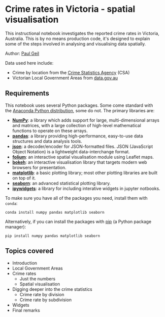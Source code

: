 # Crime rates in Victoria - spatial visualisation

This instructional notebook investigates the reported crime rates in Victoria, Australia. This is by no means production code, it's designed to explain some of the steps involved in analysing and visualising data spatially.

Author: [Paul Geil](http://www.ph.unimelb.edu.au/~geilp/index.html)

Data used here include:

- Crime by location from the [Crime Statistics Agency](https://www.crimestatistics.vic.gov.au/) (CSA)
- Victorian Local Government Areas from [data.gov.au](https://data.gov.au/dataset/vic-local-government-areas-psma-administrative-boundaries)

## Requirements

This notebook uses several Python packages. Some come standard with the [Anaconda Python distribution](http://continuum.io/downloads), some do not. The primary libraries are:

* **[NumPy](http://www.numpy.org/)**: a library which adds support for large, multi-dimensional arrays and matrices, with a large collection of high-level mathematical functions to operate on these arrays.
* **[pandas](https://pandas.pydata.org/)**: a library providing high-performance, easy-to-use data structures and data analysis tools.
* **[json](https://www.json.org/)**: a decoder/encoder for JSON-formatted files. JSON (JavaScript Object Notation) is a lightweight data-interchange format.
* **[folium](https://folium.readthedocs.io/en/latest/)**: an interactive spatial visualisation module using Leaflet maps.
* **[bokeh](https://bokeh.pydata.org/en/latest/)**: an interactive visualisation library that targets modern web browsers for presentation.
* **[matplotlib](https://matplotlib.org/)**: a basic plotting library; most other plotting libraries are built on top of it.
* **[seaborn](https://seaborn.pydata.org/)**: an advanced statistical plotting library.
* **[ipywidgets](https://ipywidgets.readthedocs.io/en/stable/index.html)**: a library for including interative widgets in jupyter notbooks.

To make sure you have all of the packages you need, install them with `conda`:

    conda install numpy pandas matplotlib seaborn

Alternatively, if you can install the packages with [pip](https://pip.pypa.io/en/stable/installing/) (a Python package manager):

    pip install numpy pandas matplotlib seaborn

## Topics covered

- Introduction
- Local Government Areas
- Crime rates
    - Just the numbers
    - Spatial visualisation
- Digging deeper into the crime statistics
    - Crime rate by division
    - Crime rate by subdivision
- Widgets
- Final remarks